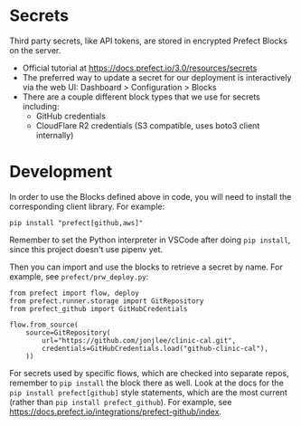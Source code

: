 # Secrets

Third party secrets, like API tokens, are stored in encrypted Prefect Blocks on the server.

* Official tutorial at https://docs.prefect.io/3.0/resources/secrets
* The preferred way to update a secret for our deployment is interactively via the web UI: Dashboard > Configuration > Blocks
* There are a couple different block types that we use for secrets including:
  * GitHub credentials
  * CloudFlare R2 credentials (S3 compatible, uses boto3 client internally)

# Development

In order to use the Blocks defined above in code, you will need to install the corresponding client library. For example:
```
pip install "prefect[github,aws]"
```

Remember to set the Python interpreter in VSCode after doing `pip install`, since this project doesn't use pipenv yet.

Then you can import and use the blocks to retrieve a secret by name. For example, see `prefect/prw_deploy.py`:
```
from prefect import flow, deploy
from prefect.runner.storage import GitRepository
from prefect_github import GitHubCredentials

flow.from_source(
    source=GitRepository(
        url="https://github.com/jonjlee/clinic-cal.git",
        credentials=GitHubCredentials.load("github-clinic-cal"),
    ))
```

For secrets used by specific flows, which are checked into separate repos, remember to `pip install` the block there as well. Look at the docs for the `pip install prefect[github]` style statements, which are the most current (rather than `pip install prefect_github`). For example, see https://docs.prefect.io/integrations/prefect-github/index.